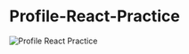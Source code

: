 # **Profile-React-Practice**


![Profile React Practice](https://github.com/Chayon111/Profile-React-Practice/assets/101303939/889af722-a719-4afe-8112-a36a6a5b567e)
